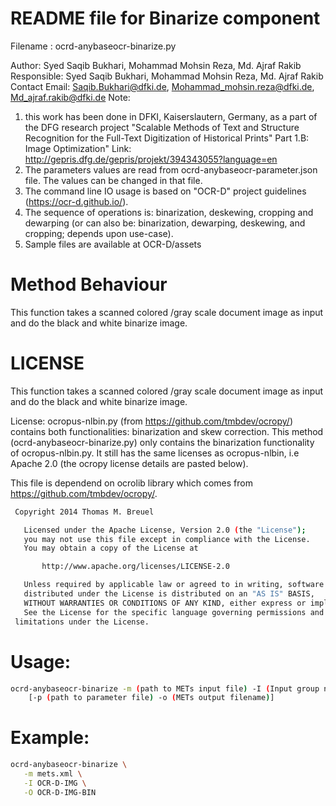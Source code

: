 # README file for Binarize component

Filename : ocrd-anybaseocr-binarize.py

Author: Syed Saqib Bukhari, Mohammad Mohsin Reza, Md. Ajraf Rakib
Responsible: Syed Saqib Bukhari, Mohammad Mohsin Reza, Md. Ajraf Rakib
Contact Email: Saqib.Bukhari@dfki.de, Mohammad_mohsin.reza@dfki.de, Md_ajraf.rakib@dfki.de
Note: 
1. this work has been done in DFKI, Kaiserslautern, Germany, as a part of the DFG research project "Scalable Methods of Text and Structure Recognition for the Full-Text Digitization of Historical Prints" Part 1.B: Image Optimization"
Link: http://gepris.dfg.de/gepris/projekt/394343055?language=en
2. The parameters values are read from ocrd-anybaseocr-parameter.json file. The values can be changed in that file.
3. The command line IO usage is based on "OCR-D" project guidelines (https://ocr-d.github.io/).
4. The sequence of operations is: binarization, deskewing, cropping and dewarping (or can also be: binarization, dewarping, deskewing, and cropping; depends upon use-case).
5. Sample files are available at OCR-D/assets

# Method Behaviour 
 This function takes a scanned colored /gray scale document image as input and do the black and white binarize image.

# LICENSE 
This function takes a scanned colored /gray scale document image as input and do the black and white binarize image.

 License: ocropus-nlbin.py (from https://github.com/tmbdev/ocropy/) contains both functionalities: binarization and skew correction. This method (ocrd-anybaseocr-binarize.py) only contains the binarization functionality of ocropus-nlbin.py. It still has the same licenses as ocropus-nlbin, i.e Apache 2.0 (the ocropy license details are pasted below).

This file is dependend on ocrolib library which comes from https://github.com/tmbdev/ocropy/.

```sh
 Copyright 2014 Thomas M. Breuel

   Licensed under the Apache License, Version 2.0 (the "License");
   you may not use this file except in compliance with the License.
   You may obtain a copy of the License at

       http://www.apache.org/licenses/LICENSE-2.0

   Unless required by applicable law or agreed to in writing, software
   distributed under the License is distributed on an "AS IS" BASIS,
   WITHOUT WARRANTIES OR CONDITIONS OF ANY KIND, either express or implied.
   See the License for the specific language governing permissions and
 limitations under the License.
```

# Usage:
```sh
ocrd-anybaseocr-binarize -m (path to METs input file) -I (Input group name) -O (Output group name)
	[-p (path to parameter file) -o (METs output filename)]
```

# Example: 
```sh
ocrd-anybaseocr-binarize \
   -m mets.xml \
   -I OCR-D-IMG \
   -O OCR-D-IMG-BIN
```
